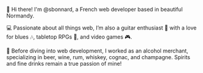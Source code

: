 👋 Hi there! I'm @sbonnard, a French web developer based in beautiful Normandy.

💻 Passionate about all things web, I’m also a guitar enthusiast 🎸 with a love for blues 🎶, tabletop RPGs 🎲, and video games 🎮.

🍺 Before diving into web development, I worked as an alcohol merchant, specializing in beer, wine, rum, whiskey, cognac, and champagne. Spirits and fine drinks remain a true passion of mine!
